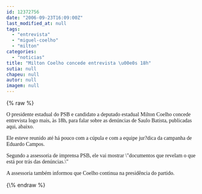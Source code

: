 ```yaml
---
id: 12372756
date: "2006-09-23T16:09:00Z"
last_modified_at: null
tags:
  - "entrevista"
  - "miguel-coelho"
  - "milton"
categories:
  - "noticias"
title: "Milton Coelho concede entrevista \u00e0s 18h"
sutia: null
chapeu: null
autor: null
imagem: null
---
```

{\% raw %}
<p><P><FONT face=Verdana>O presidente estadual do PSB e candidato a deputado estadual Milton Coelho concede entrevista logo mais, às 18h, para falar sobre as denúncias de Saulo Batista, publicadas aqui, abaixo.</FONT></P></p>
<p><P><FONT face=Verdana>Ele esteve reunido até há pouco com a cúpula e com a equipe jur?dica da campanha de Eduardo Campos.</FONT></P></p>
<p><P><FONT face=Verdana>Segundo a assessoria de imprensa PSB, ele vai mostrar \"documentos que revelam o que está por trás das denúncias.\"</FONT></P></p>
<p><P><FONT face=Verdana>A assessoria também informou que Coelho continua na presidência do partido.</FONT></P> </p>
{\% endraw %}